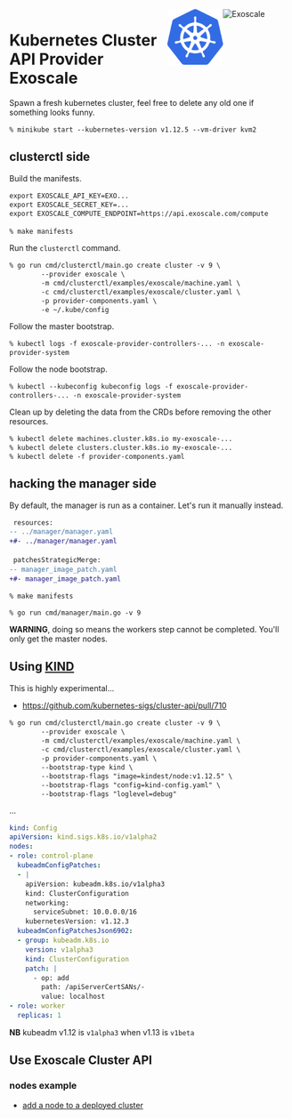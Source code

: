 <img src="https://user-images.githubusercontent.com/15922119/44146028-0dac3246-a08e-11e8-99dc-95c8731e9f3a.png" alt="Exoscale" align="right" height="120" width="120">
<img src="https://github.com/kubernetes/kubernetes/raw/master/logo/logo.png" alt="Exoscale" align="right" height="100" width="100">


# Kubernetes Cluster API Provider Exoscale

Spawn a fresh kubernetes cluster, feel free to delete any old one if something looks funny.

```console
% minikube start --kubernetes-version v1.12.5 --vm-driver kvm2
```

## clusterctl side

Build the manifests.

```console
export EXOSCALE_API_KEY=EXO...
export EXOSCALE_SECRET_KEY=...
export EXOSCALE_COMPUTE_ENDPOINT=https://api.exoscale.com/compute

% make manifests
```

Run the `clusterctl` command.

```console
% go run cmd/clusterctl/main.go create cluster -v 9 \
        --provider exoscale \
        -m cmd/clusterctl/examples/exoscale/machine.yaml \
        -c cmd/clusterctl/examples/exoscale/cluster.yaml \
        -p provider-components.yaml \
        -e ~/.kube/config
```

Follow the master bootstrap.

```console
% kubectl logs -f exoscale-provider-controllers-... -n exoscale-provider-system
```

Follow the node bootstrap.

```console
% kubectl --kubeconfig kubeconfig logs -f exoscale-provider-controllers-... -n exoscale-provider-system
```

Clean up by deleting the data from the CRDs before removing the other resources.

```console
% kubectl delete machines.cluster.k8s.io my-exoscale-...
% kubectl delete clusters.cluster.k8s.io my-exoscale-...
% kubectl delete -f provider-components.yaml
```



## hacking the manager side

By default, the manager is run as a container. Let's run it manually instead.

```diff
 resources:
-- ../manager/manager.yaml
+#- ../manager/manager.yaml

 patchesStrategicMerge:
-- manager_image_patch.yaml
+#- manager_image_patch.yaml
```

```console
% make manifests
```

```console
% go run cmd/manager/main.go -v 9
```

**WARNING**, doing so means the workers step cannot be completed. You'll only get the master nodes.

## Using [KIND](https://github.com/kubernetes-sigs/kind)

This is highly experimental...

- https://github.com/kubernetes-sigs/cluster-api/pull/710


```console
% go run cmd/clusterctl/main.go create cluster -v 9 \
        --provider exoscale \
        -m cmd/clusterctl/examples/exoscale/machine.yaml \
        -c cmd/clusterctl/examples/exoscale/cluster.yaml \
        -p provider-components.yaml \
        --bootstrap-type kind \
        --bootstrap-flags "image=kindest/node:v1.12.5" \
        --bootstrap-flags "config=kind-config.yaml" \
        --bootstrap-flags "loglevel=debug"
```

...

```yaml
kind: Config
apiVersion: kind.sigs.k8s.io/v1alpha2
nodes:
- role: control-plane
  kubeadmConfigPatches:
  - |
    apiVersion: kubeadm.k8s.io/v1alpha3
    kind: ClusterConfiguration
    networking:
      serviceSubnet: 10.0.0.0/16
    kubernetesVersion: v1.12.3
  kubeadmConfigPatchesJson6902:
  - group: kubeadm.k8s.io
    version: v1alpha3
    kind: ClusterConfiguration
    patch: |
      - op: add
        path: /apiServerCertSANs/-
        value: localhost
- role: worker
  replicas: 1
```

**NB** kubeadm v1.12 is `v1alpha3` when v1.13 is `v1beta`



## Use Exoscale Cluster API

### nodes example
- [add a node to a deployed cluster](./doc/add-node-example.md)
